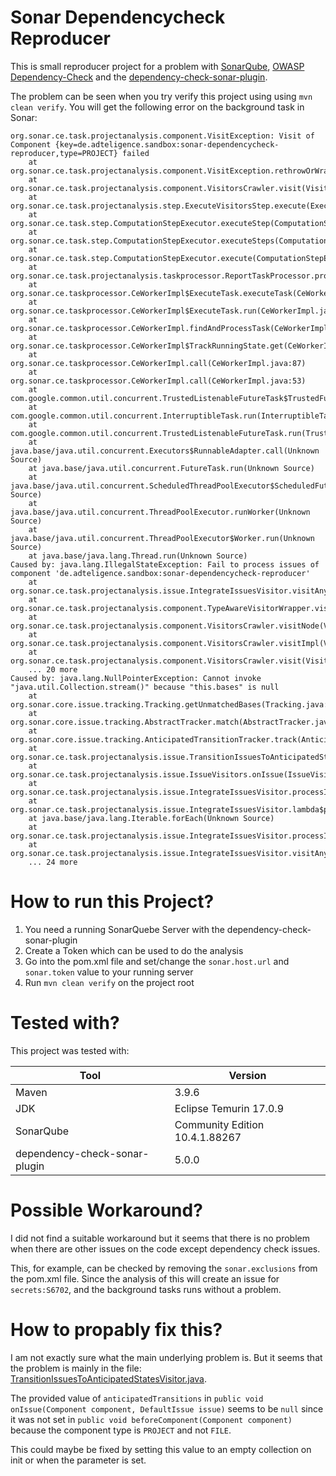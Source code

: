 # Sonar Dependencycheck Reproducer

This is small reproducer project for a problem with [SonarQube](https://www.sonarsource.com/products/sonarqube/), [OWASP Dependency-Check](https://owasp.org/www-project-dependency-check/) and the [dependency-check-sonar-plugin](https://github.com/dependency-check/dependency-check-sonar-plugin).

The problem can be seen when you try verify this project using using `mvn clean verify`.
You will get the following error on the background task in Sonar:

```
org.sonar.ce.task.projectanalysis.component.VisitException: Visit of Component {key=de.adteligence.sandbox:sonar-dependencycheck-reproducer,type=PROJECT} failed
    at org.sonar.ce.task.projectanalysis.component.VisitException.rethrowOrWrap(VisitException.java:44)
    at org.sonar.ce.task.projectanalysis.component.VisitorsCrawler.visit(VisitorsCrawler.java:71)
    at org.sonar.ce.task.projectanalysis.step.ExecuteVisitorsStep.execute(ExecuteVisitorsStep.java:51)
    at org.sonar.ce.task.step.ComputationStepExecutor.executeStep(ComputationStepExecutor.java:79)
    at org.sonar.ce.task.step.ComputationStepExecutor.executeSteps(ComputationStepExecutor.java:70)
    at org.sonar.ce.task.step.ComputationStepExecutor.execute(ComputationStepExecutor.java:57)
    at org.sonar.ce.task.projectanalysis.taskprocessor.ReportTaskProcessor.process(ReportTaskProcessor.java:75)
    at org.sonar.ce.taskprocessor.CeWorkerImpl$ExecuteTask.executeTask(CeWorkerImpl.java:212)
    at org.sonar.ce.taskprocessor.CeWorkerImpl$ExecuteTask.run(CeWorkerImpl.java:194)
    at org.sonar.ce.taskprocessor.CeWorkerImpl.findAndProcessTask(CeWorkerImpl.java:160)
    at org.sonar.ce.taskprocessor.CeWorkerImpl$TrackRunningState.get(CeWorkerImpl.java:135)
    at org.sonar.ce.taskprocessor.CeWorkerImpl.call(CeWorkerImpl.java:87)
    at org.sonar.ce.taskprocessor.CeWorkerImpl.call(CeWorkerImpl.java:53)
    at com.google.common.util.concurrent.TrustedListenableFutureTask$TrustedFutureInterruptibleTask.runInterruptibly(TrustedListenableFutureTask.java:131)
    at com.google.common.util.concurrent.InterruptibleTask.run(InterruptibleTask.java:76)
    at com.google.common.util.concurrent.TrustedListenableFutureTask.run(TrustedListenableFutureTask.java:82)
    at java.base/java.util.concurrent.Executors$RunnableAdapter.call(Unknown Source)
    at java.base/java.util.concurrent.FutureTask.run(Unknown Source)
    at java.base/java.util.concurrent.ScheduledThreadPoolExecutor$ScheduledFutureTask.run(Unknown Source)
    at java.base/java.util.concurrent.ThreadPoolExecutor.runWorker(Unknown Source)
    at java.base/java.util.concurrent.ThreadPoolExecutor$Worker.run(Unknown Source)
    at java.base/java.lang.Thread.run(Unknown Source)
Caused by: java.lang.IllegalStateException: Fail to process issues of component 'de.adteligence.sandbox:sonar-dependencycheck-reproducer'
    at org.sonar.ce.task.projectanalysis.issue.IntegrateIssuesVisitor.visitAny(IntegrateIssuesVisitor.java:107)
    at org.sonar.ce.task.projectanalysis.component.TypeAwareVisitorWrapper.visitAny(TypeAwareVisitorWrapper.java:77)
    at org.sonar.ce.task.projectanalysis.component.VisitorsCrawler.visitNode(VisitorsCrawler.java:114)
    at org.sonar.ce.task.projectanalysis.component.VisitorsCrawler.visitImpl(VisitorsCrawler.java:97)
    at org.sonar.ce.task.projectanalysis.component.VisitorsCrawler.visit(VisitorsCrawler.java:69)
    ... 20 more
Caused by: java.lang.NullPointerException: Cannot invoke "java.util.Collection.stream()" because "this.bases" is null
    at org.sonar.core.issue.tracking.Tracking.getUnmatchedBases(Tracking.java:73)
    at org.sonar.core.issue.tracking.AbstractTracker.match(AbstractTracker.java:41)
    at org.sonar.core.issue.tracking.AnticipatedTransitionTracker.track(AnticipatedTransitionTracker.java:34)
    at org.sonar.ce.task.projectanalysis.issue.TransitionIssuesToAnticipatedStatesVisitor.onIssue(TransitionIssuesToAnticipatedStatesVisitor.java:72)
    at org.sonar.ce.task.projectanalysis.issue.IssueVisitors.onIssue(IssueVisitors.java:43)
    at org.sonar.ce.task.projectanalysis.issue.IntegrateIssuesVisitor.processIssue(IntegrateIssuesVisitor.java:211)
    at org.sonar.ce.task.projectanalysis.issue.IntegrateIssuesVisitor.lambda$processIssues$1(IntegrateIssuesVisitor.java:165)
    at java.base/java.lang.Iterable.forEach(Unknown Source)
    at org.sonar.ce.task.projectanalysis.issue.IntegrateIssuesVisitor.processIssues(IntegrateIssuesVisitor.java:165)
    at org.sonar.ce.task.projectanalysis.issue.IntegrateIssuesVisitor.visitAny(IntegrateIssuesVisitor.java:101)
    ... 24 more
```

# How to run this Project?

1. You need a running SonarQuebe Server with the dependency-check-sonar-plugin
2. Create a Token which can be used to do the analysis
3. Go into the pom.xml file and set/change the `sonar.host.url` and `sonar.token` value to your running server
4. Run `mvn clean verify` on the project root

# Tested with?

This project was tested with:

| Tool | Version |
| --- | --- |
| Maven | 3.9.6 |
| JDK | Eclipse Temurin 17.0.9 |
| SonarQube | Community Edition 10.4.1.88267 |
| dependency-check-sonar-plugin | 5.0.0 |

# Possible Workaround?

I did not find a suitable workaround but it seems that there is no problem when there are other issues on the code except dependency check issues. 

This, for example, can be checked by removing the `sonar.exclusions` from the pom.xml file.
Since the analysis of this will create an issue for `secrets:S6702`, and the background tasks runs without a problem.

# How to propably fix this?

I am not exactly sure what the main underlying problem is.
But it seems that the problem is mainly in the file: [TransitionIssuesToAnticipatedStatesVisitor.java](https://github.com/SonarSource/sonarqube/blob/10.4.1.88267/server/sonar-ce-task-projectanalysis/src/main/java/org/sonar/ce/task/projectanalysis/issue/TransitionIssuesToAnticipatedStatesVisitor.java).

The provided value of `anticipatedTransitions` in `public void onIssue(Component component, DefaultIssue issue)` seems to be `null` since it was not set in `public void beforeComponent(Component component)` because the component type is `PROJECT` and not `FILE`.

This could maybe be fixed by setting this value to an empty collection on init or when the parameter is set.